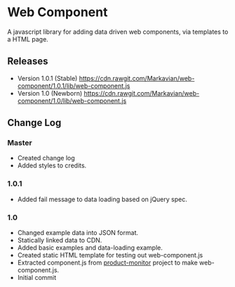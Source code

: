 Web Component
=============
A javascript library for adding data driven web components, via templates to a HTML page.

Releases
--------------
* Version 1.0.1 (Stable) https://cdn.rawgit.com/Markavian/web-component/1.0.1/lib/web-component.js
* Version 1.0 (Newborn) https://cdn.rawgit.com/Markavian/web-component/1.0/lib/web-component.js

Change Log
----------

### Master
* Created change log
* Added styles to credits.

### 1.0.1
* Added fail message to data loading based on jQuery spec.

### 1.0
* Changed example data into JSON format.
* Statically linked data to CDN.
* Added basic examples and data-loading example.
* Created static HTML template for testing out web-component.js
* Extracted component.js from [product-monitor](https://github.com/johnbeech/product-monitor) project to make web-component.js.
* Initial commit 

